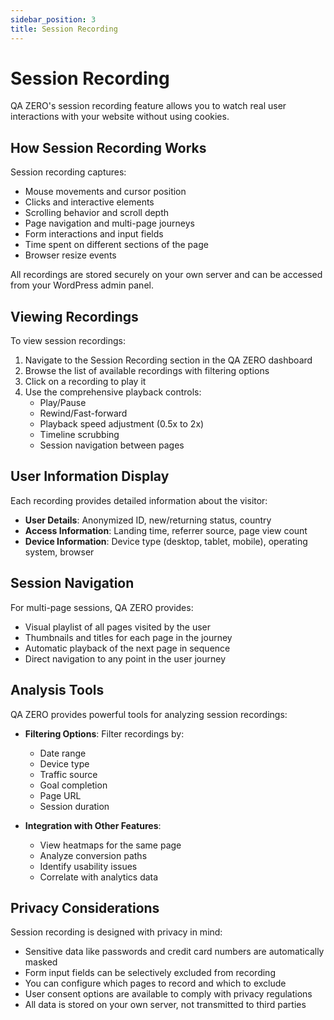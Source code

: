 ```yaml
---
sidebar_position: 3
title: Session Recording
---
```


# Session Recording

QA ZERO's session recording feature allows you to watch real user interactions with your website without using cookies.

## How Session Recording Works

Session recording captures:

- Mouse movements and cursor position
- Clicks and interactive elements
- Scrolling behavior and scroll depth
- Page navigation and multi-page journeys
- Form interactions and input fields
- Time spent on different sections of the page
- Browser resize events

All recordings are stored securely on your own server and can be accessed from your WordPress admin panel.

## Viewing Recordings

To view session recordings:

1. Navigate to the Session Recording section in the QA ZERO dashboard
2. Browse the list of available recordings with filtering options
3. Click on a recording to play it
4. Use the comprehensive playback controls:
   - Play/Pause
   - Rewind/Fast-forward
   - Playback speed adjustment (0.5x to 2x)
   - Timeline scrubbing
   - Session navigation between pages

## User Information Display

Each recording provides detailed information about the visitor:

- **User Details**: Anonymized ID, new/returning status, country
- **Access Information**: Landing time, referrer source, page view count
- **Device Information**: Device type (desktop, tablet, mobile), operating system, browser

## Session Navigation

For multi-page sessions, QA ZERO provides:

- Visual playlist of all pages visited by the user
- Thumbnails and titles for each page in the journey
- Automatic playback of the next page in sequence
- Direct navigation to any point in the user journey

## Analysis Tools

QA ZERO provides powerful tools for analyzing session recordings:

- **Filtering Options**: Filter recordings by:
  - Date range
  - Device type
  - Traffic source
  - Goal completion
  - Page URL
  - Session duration

- **Integration with Other Features**:
  - View heatmaps for the same page
  - Analyze conversion paths
  - Identify usability issues
  - Correlate with analytics data

## Privacy Considerations

Session recording is designed with privacy in mind:

- Sensitive data like passwords and credit card numbers are automatically masked
- Form input fields can be selectively excluded from recording
- You can configure which pages to record and which to exclude
- User consent options are available to comply with privacy regulations
- All data is stored on your own server, not transmitted to third parties
